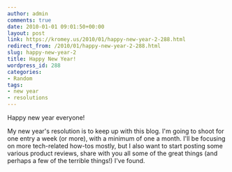 ```yaml
---
author: admin
comments: true
date: 2010-01-01 09:01:50+00:00
layout: post
link: https://kromey.us/2010/01/happy-new-year-2-288.html
redirect_from: /2010/01/happy-new-year-2-288.html
slug: happy-new-year-2
title: Happy New Year!
wordpress_id: 288
categories:
- Random
tags:
- new year
- resolutions
---
```


Happy new year everyone!

My new year's resolution is to keep up with this blog. I'm going to shoot for one entry a week (or more), with a minimum of one a month. I'll be focusing on more tech-related how-tos mostly, but I also want to start posting some various product reviews, share with you all some of the great things (and perhaps a few of the terrible things!) I've found.

